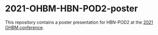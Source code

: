 # 2021-OHBM-HBN-POD2-poster

This repository contains a poster presentation for HBN-POD2 at the [2021 OHBM conference](https://www.humanbrainmapping.org/i4a/pages/index.cfm?pageid=4041).
